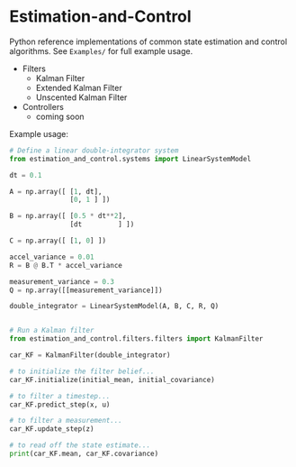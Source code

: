 # Estimation-and-Control
Python reference implementations of common state estimation and control algorithms. See `Examples/` for full example usage. 

 - Filters
   - Kalman Filter
   - Extended Kalman Filter
   - Unscented Kalman Filter
 - Controllers
   - coming soon


Example usage:
```python
# Define a linear double-integrator system
from estimation_and_control.systems import LinearSystemModel

dt = 0.1

A = np.array([ [1, dt],
               [0, 1 ] ])

B = np.array([ [0.5 * dt**2],
               [dt         ] ])

C = np.array([ [1, 0] ])

accel_variance = 0.01
R = B @ B.T * accel_variance

measurement_variance = 0.3
Q = np.array([[measurement_variance]])

double_integrator = LinearSystemModel(A, B, C, R, Q)


# Run a Kalman filter
from estimation_and_control.filters.filters import KalmanFilter

car_KF = KalmanFilter(double_integrator)

# to initialize the filter belief...
car_KF.initialize(initial_mean, initial_covariance)

# to filter a timestep...
car_KF.predict_step(x, u)

# to filter a measurement...
car_KF.update_step(z)

# to read off the state estimate...
print(car_KF.mean, car_KF.covariance)
```